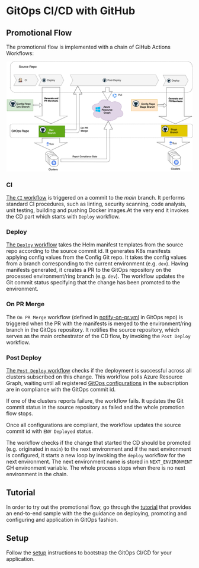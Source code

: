 # GitOps CI/CD with GitHub

## Promotional Flow

The promotional flow is implemented with a chain of GiHub Actions Workflows:

![promotion-flow](../docs/images/gh-promotion-flow.png)

### CI

[The `CI` workflow](../.github/workflows/templates/ci.yml)  is triggered on a commit to the *main* branch. It performs standard CI procedures, such as linting, security scanning, code analysis, unit testing, building and pushing Docker images.At the very end it invokes the CD part which starts with `Deploy` workflow.

### Deploy

[The `Deploy` workflow](../.github/workflows/templates/cd.yml) takes the Helm manifest templates from the source repo according to the source commit id. It generates K8s manifests applying config values from the Config Git repo. It takes the config values from a branch corresponding to the current environment (e.g. `dev`). Having manifests generated, it creates a PR to the GitOps repository on the processed environment/ring branch (e.g. `dev`). The workflow updates the Git commit status specifying that the change has been promoted to the environment.

### On PR Merge

The `On PR Merge` workflow (defined in [notify-on-pr.yml](../.github/workflows/templates/notify-on-pr.yml) in GitOps repo) is triggered when the PR with the manifests is merged to the environment/ring branch in the GitOps repository. It notifies the source repository, which serves as the main orchestrator of the CD flow, by invoking the `Post Deploy` workflow.

### Post Deploy

[The `Post Deploy` workflow](../.github/workflows/templates/post-deployment.yml) checks if the deployment is successful across all clusters subscribed on this change. This workflow polls Azure Resource Graph, waiting until all registered [GitOps configurations](https://learn.microsoft.com/en-us/azure/azure-arc/kubernetes/conceptual-gitops-flux2) in the subscription are in compliance with the GitOps commit id.

If one of the clusters reports failure, the workflow fails. It updates the Git commit status in the source repository as failed and the whole promotion flow stops.

Once all configurations are compliant, the workflow updates the source commit id with `ENV Deployed` status.

The workflow checks if the change that started the CD should be promoted (e.g. originated in `main`) to the next environment and if the next environment is configured, it starts a new loop by invoking the `deploy` workflow for the next environment. The next environment name is stored in `NEXT_ENVIRONMENT` GH environment variable. The whole process stops when there is no next environment in the chain.

## Tutorial

In order to try out the promotional flow, go through the [tutorial](./tutorial/cicd-tutorial.md) that provides an end-to-end sample with the the guidance on deploying, promoting and configuring and application in GitOps fashion.

## Setup

Follow the [setup](./setup.md) instructions to bootstrap the GitOps CI/CD for your application.
